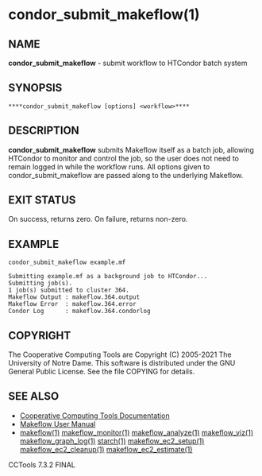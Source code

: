 






















# condor_submit_makeflow(1)

## NAME
**condor_submit_makeflow** - submit workflow to HTCondor batch system

## SYNOPSIS
```
****condor_submit_makeflow [options] <workflow>****
```

## DESCRIPTION
**condor_submit_makeflow** submits Makeflow itself as a batch job,
allowing HTCondor to monitor and control the job, so the user does
not need to remain logged in while the workflow runs.  All options
given to condor_submit_makeflow are passed along to the underlying Makeflow.

## EXIT STATUS
On success, returns zero. On failure, returns non-zero.

## EXAMPLE
```
condor_submit_makeflow example.mf

Submitting example.mf as a background job to HTCondor...
Submitting job(s).
1 job(s) submitted to cluster 364.
Makeflow Output : makeflow.364.output
Makeflow Error  : makeflow.364.error
Condor Log      : makeflow.364.condorlog
```

## COPYRIGHT
The Cooperative Computing Tools are Copyright (C) 2005-2021 The University of Notre Dame.  This software is distributed under the GNU General Public License.  See the file COPYING for details.

## SEE ALSO

- [Cooperative Computing Tools Documentation]("../index.html")
- [Makeflow User Manual]("../makeflow.html")
- [makeflow(1)](makeflow.md) [makeflow_monitor(1)](makeflow_monitor.md) [makeflow_analyze(1)](makeflow_analyze.md) [makeflow_viz(1)](makeflow_viz.md) [makeflow_graph_log(1)](makeflow_graph_log.md) [starch(1)](starch.md) [makeflow_ec2_setup(1)](makeflow_ec2_setup.md) [makeflow_ec2_cleanup(1)](makeflow_ec2_cleanup.md) [makeflow_ec2_estimate(1)](makeflow_ec2_estimate.md)


CCTools 7.3.2 FINAL
